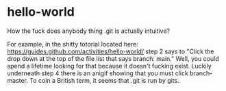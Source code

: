 # hello-world
How the fuck does anybody thing .git is actually intuitive?

For example, in the shitty totorial located here: https://guides.github.com/activities/hello-world/ step 2 says to "Click the drop down at the top of the file list that says branch: main."  Well, you could spend a lifetime looking for that because it doesn't fucking exist.  Luckily underneath step 4 there is an anigif showing that you must click branch-master.  To coin a British term, it seems that .git is run by gits.
